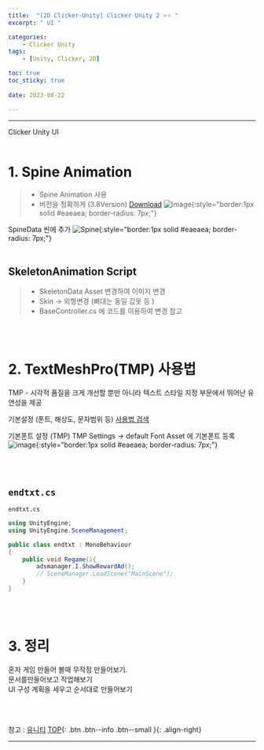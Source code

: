 ```yaml
---
title:  "[2D Clicker-Unity] Clicker Unity 2 ⭐⭐ "
excerpt: " UI "

categories:
    - Clicker Unity
tags:
    - [Unity, Clicker, 2D]

toc: true
toc_sticky: true
 
date: 2023-08-22

---
```

- - -

Clicker Unity  UI
<br><br>


# 1. Spine Animation

> - Spine Animation 사용
> - 버전을 정확하게  (3.8Version) [Download](http://ko.esotericsoftware.com/spine-unity-download)
![image](https://github.com/levell1/levell1.github.io/assets/96651722/9c58f06a-1698-4b0f-9052-107b0a5d1ca3){:style="border:1px solid #eaeaea; border-radius: 7px;"}  

SpineData 씬에 추가 
![Spine](https://github.com/levell1/levell1.github.io/assets/96651722/0a442503-ecf9-442d-a9c8-388b058e6d88){:style="border:1px solid #eaeaea; border-radius: 7px;"}  
<br>

## SkeletonAnimation Script
> - SkeletonData Asset 변경하여 이미지 변경
> - Skin -> 외형변경 (뼈대는 동일 갑옷 등 )
> - BaseController.cs 에 코드를 이용하여 변경 참고

<br><br>

# 2. TextMeshPro(TMP) 사용법

TMP - 시각적 품질을 크게 개선할 뿐만 아니라 텍스트 스타일 지정 부문에서 뛰어난 유연성을 제공

기본설정 (폰트, 해상도, 문자범위 등)
[사용법 검색](https://www.google.com/search?q=textmeshpro+%EC%9C%A0%EB%8B%88%ED%8B%B0&oq=textmesh&aqs=chrome.1.69i57j0i20i263i512j0i512l8.7134j0j7&sourceid=chrome&ie=UTF-8)

기본폰트 설정 (TMP) TMP Settings -> default Font Asset 에 기본폰트 등록
![image](https://github.com/levell1/levell1.github.io/assets/96651722/262d2b0e-ea9d-42e7-aa20-7fb704760f62){:style="border:1px solid #eaeaea; border-radius: 7px;"}  

<br><br>

## `endtxt.cs`

<div class="notice--primary" markdown="1"> 

`endtxt.cs`
```c# 
using UnityEngine;
using UnityEngine.SceneManagement;

public class endtxt : MonoBehaviour
{
    public void Regame(){
        adsmanager.I.ShowRewardAd();
        // SceneManager.LoadScene("MainScene");
    }
}

```

</div>

<br><br> 

# 3. 정리

혼자 게임 만들어 볼때 무작정 만들어보기.  
문서를만들어보고 작업해보기  
UI 구성 계획을 세우고 순서대로 만들어보기  


<br><br>

참고 : [유니티](https://docs.unity3d.com/kr/)
[TOP](#){: .btn .btn--info .btn--small }{: .align-right}
<br>
- - -
